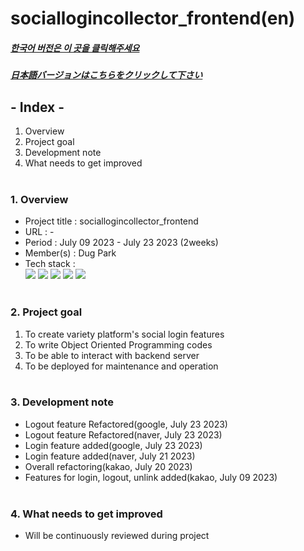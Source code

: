 # sociallogincollector_frontend(en)

##### [한국어 버전은 이 곳을 클릭해주세요](README.md)

##### [日本語バージョンはこちらをクリックして下さい](README_JP.md)

## - Index -

1. Overview
2. Project goal
3. Development note
4. What needs to get improved
   </br>
   </br>

### 1. Overview

- Project title : sociallogincollector_frontend
- URL : -
- Period : July 09 2023 - July 23 2023 (2weeks)
- Member(s) : Dug Park
- Tech stack : </br>
  <img src="https://img.shields.io/badge/HTML5-E34F26?style=for-the-badge&logo=HTML5&logoColor=white">
  <img src="https://img.shields.io/badge/CSS3-1572B6?style=for-the-badge&logo=CSS3&logoColor=white">
  <img src="https://img.shields.io/badge/Typescript-3178C6?style=for-the-badge&logo=Typescript&logoColor=white">
  <img src="https://img.shields.io/badge/React-61DAFB?style=for-the-badge&logo=react&logoColor=white">
  <img src="https://img.shields.io/badge/Git-F05032?style=for-the-badge&logo=Git&logoColor=white">
  </br>
  </br>

### 2. Project goal

1. To create variety platform's social login features
2. To write Object Oriented Programming codes
3. To be able to interact with backend server
4. To be deployed for maintenance and operation
   </br>
   </br>

### 3. Development note

- Logout feature Refactored(google, July 23 2023)
- Logout feature Refactored(naver, July 23 2023)
- Login feature added(google, July 23 2023)
- Login feature added(naver, July 21 2023)
- Overall refactoring(kakao, July 20 2023)
- Features for login, logout, unlink added(kakao, July 09 2023)
  </br>
  </br>

### 4. What needs to get improved

- Will be continuously reviewed during project
